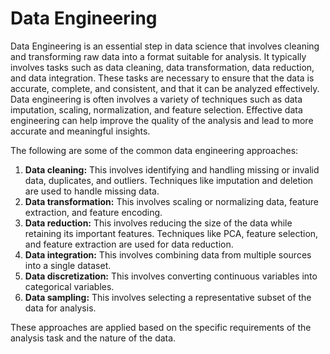 # Data Engineering

Data Engineering is an essential step in data science that involves cleaning and transforming raw data into a format suitable for analysis. It typically involves tasks such as data cleaning, data transformation, data reduction, and data integration. These tasks are necessary to ensure that the data is accurate, complete, and consistent, and that it can be analyzed effectively. Data engineering is often involves a variety of techniques such as data imputation, scaling, normalization, and feature selection. Effective data engineering can help improve the quality of the analysis and lead to more accurate and meaningful insights.

The following are some of the common data engineering approaches:

1. **Data cleaning:** This involves identifying and handling missing or invalid data, duplicates, and outliers. Techniques like imputation and deletion are used to handle missing data.
2. **Data transformation:** This involves scaling or normalizing data, feature extraction, and feature encoding.
3. **Data reduction:** This involves reducing the size of the data while retaining its important features. Techniques like PCA, feature selection, and feature extraction are used for data reduction.
4. **Data integration:** This involves combining data from multiple sources into a single dataset.
5. **Data discretization:** This involves converting continuous variables into categorical variables.
6. **Data sampling:** This involves selecting a representative subset of the data for analysis.

These approaches are applied based on the specific requirements of the analysis task and the nature of the data.
